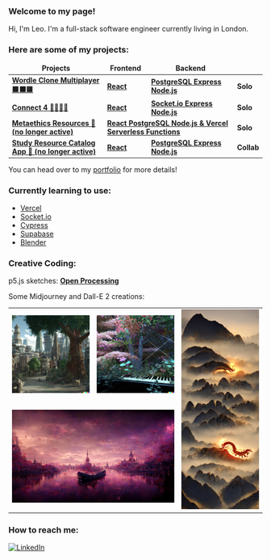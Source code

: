 ### Welcome to my page!

Hi, I'm Leo. I'm a full-stack software engineer currently living in London. 

### Here are some of my projects:
<table>
  <thead align="center">
    <tr border: none;>
      <td><b>Projects</b></td>
      <td><b>Frontend</b></td>
      <td><b>Backend</b></td>
      <td><b></b></td>
    </tr>
  </thead>
  <tbody>
    <tr>
      <td><a href="https://wordle-clone-multiplayer.netlify.app/"><b>Wordle Clone Multiplayer 🟩⬛🟨</b></a></td>
      <td><a href="https://github.com/leo-mj/wordle-guess-marker"><b>React</b></a></td>
      <td><a href="https://github.com/leo-mj/wordle-platform-backend"><b>PostgreSQL Express Node.js</b></a></td>
      <td><b>Solo</b></td>
    </tr>
    <tr>
      <td><a href="https://connect-2-connect-4.netlify.app/"><b>Connect 4 🔵🔴🔴🔵</b></a></td>
      <td><a href="https://github.com/leo-mj/connect-four-frontend"><b>React</b></a></td>
      <td><a href="https://github.com/leo-mj/connect-four-backend"><b>Socket.io Express Node.js</b></a></td>
      <td><b>Solo</b></td>
    </tr>
    <tr>
      <td><a href="https://metaethics-resources.vercel.app/"><b>Metaethics Resources 🤔 (no longer active)<b></a></td>
      <td colspan="2"><a href="https://github.com/leo-mj/metaethics-resources"><b>React PostgreSQL Node.js & Vercel Serverless Functions</b></a></td>
      <td><b>Solo</b></td>
    </tr>
    <tr>
      <td><a href="https://c5c1-frontend.netlify.app/"><b>Study Resource Catalog App 📖 (no longer active) <b></a></td>
      <td><a href="https://github.com/Wilrosmi/C5C1-frontend"><b>React</b></a></td>
      <td><a href="https://github.com/Wilrosmi/C5C1-backend"><b>PostgreSQL Express Node.js</b></a></td>
      <td><b>Collab</b></td>
    </tr>
  </tbody>
</table>
<p>You can head over to my <a href="https://leo-mj.notion.site/Leo-s-Portfolio-6e82a956f6b748cbb7e6e7e3eac26dee">portfolio</a> for more details!</p>

### Currently learning to use:
<ul>
  <li>
    <a href="https://vercel.com/">Vercel</a>
  </li>
  <li> 
    <a href="https://socket.io/">Socket.io</a>
  </li>
  <li>
    <a href="https://www.cypress.io/">Cypress</a>
  </li>
  <li>
    <a href="https://supabase.com/">Supabase</a>
  </li>
  <li>
    <a href="https://www.blender.org/">Blender</a>
  </li>
</ul>

### Creative Coding:
<p>p5.js sketches: <a href="https://openprocessing.org/user/334096?view=sketches&o=12">
  <b>Open Processing</b>
</a></p>
<p>Some Midjourney and Dall-E 2 creations:</p>
<table>
  <tbody>
    <tr>
      <td><a href="https://openai.com/dall-e-2/"><img width="200" src="./london-ewoks-dall-e.png"></a></td>
      <td><a href="https://openai.com/dall-e-2/"><img width="200" src="./chopin1-dall-e.png"></a></td>
      <td rowspan="2"><a href="https://www.midjourney.com/home/"><img width="200" src="./white-dragon-mj.png"></a></td>
    </tr>
    <tr>
      <td align="center" colspan="2"><a href="https://www.midjourney.com/home/"><img width="400" src="./chopin-mj.png"></a></td>
    </tr>
  </tbody>
</table>

### How to reach me:
<a href="https://uk.linkedin.com/in/leomaedje/en" target="_blank"><img alt="LinkedIn" src="https://img.shields.io/badge/linkedin-%230077B5.svg?&style=for-the-badge&logo=linkedin&logoColor=white" /></a>

